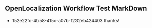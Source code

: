 ## OpenLocalization Workflow Test MarkDown
* 152e22fc-4b58-415c-a07b-f232eb424403 thanks!

<!--HONumber=Jul16_HO4-->


